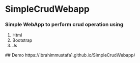 # SimpleCrudWebapp

### Simple WebApp to perform crud operation using
<ol>
  <li>Html</li>
  <li>Bootstrap</li>
  <li>Js</li>
</ol>
## Demo
https://ibrahimmustafa1.github.io/SimpleCrudWebapp/
